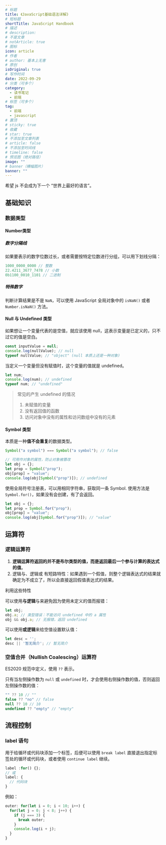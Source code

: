 ```yaml
---
# 标题
title: 《JavaScript基础语法详解》
# 短标题
shortTitle: JavaScript Handbook
# 描述
# description: 
# 不是文章
# notArticle: true
# 图标
icon: article
# 作者
# author: 基本上无害
# 原创
isOriginal: true
# 写作时间
date: 2022-09-29
# 分类（可多个）
category:
  - 读书笔记
  - 前端
# 标签（可多个）
tag:
  - 前端
  - javascript
# 置顶
# sticky: true
# 收藏
# star: true
# 不添加至文章列表
# article: false
# 不添加至时间线
# timeline: false
# 预览图（绝对路径）
image: ""
# banner（横幅图片）
banner: ""
---
```


希望 js 不会成为下一个 “世界上最好的语言”。

<!-- more -->

## 基础知识

### 数据类型

#### Number类型

##### 数字分隔线

如果要表示的数字位数过长，或者需要按特定位数进行分组，可以用下划线分隔：

``` javascript
1000_0000_0000 // 整数
22.4211_3677_7478 // 小数
0b1100_0010_1101 // 二进制
```

##### 特殊数字

判断计算结果是不是 ```NaN```，可以使用 JavaScript 全局对象中的 ```isNaN()``` 或者 ```Number.isNaN()``` 方法。

#### Null 与 Undefined 类型

如果想让一个变量代表的是空值，就应该使用 null，这表示变量是已定义的，只不过它的值是空白。

``` javascript
const inputValue = null;
console.log(nullValue); // null
typeof nullValue; // "object" (null 本质上还是一种对象)
```

当定义一个变量但没有赋值时，这个变量的值就是 undefined。

``` javascript
let num;
console.log(num); // undefined
typeof num; // "undefined"
```

> 常见的产生 undefined 的情况
>
> 1. 未赋值的变量
> 2. 没有返回值的函数
> 3. 访问对象中没有的属性和访问数组中没有的元素

#### Symbol 类型

本质是一种**值不会重复**的数据类型。

``` javascript
Symbol("a symbol") === Symbol("a symbol"); // false

// 可用作对象的属性，防止对象被篡改
let obj = {};
let prop = Symbol("prop");
obj[prop] = "value";
console.log(obj[Symbol("prop")]); // undefined
```

使用全局符号注册表，可以用相同字符串，获取同一条 Symbol.
使用方法是 ```Symbol.for()```，如果没有会创建，有了会返回。

``` javascript
let obj = {};
let prop = Symbol.for("prop");
obj[prop] = "value";
console.log(obj[Symbol.for("prop")]); // "value"
```

## 运算符

### 逻辑运算符

1. **逻辑运算符返回的并不是布尔类型的值，而是返回最后一个参与计算的表达式的值**。
2. 逻辑与、逻辑或 有短路特性：如果遇到一个假值，则整个逻辑表达式的结果就确定为不成立了，所以会直接返回假值表达式的结果。

利用这些特性

可以使用**与逻辑**与来避免因为使用未定义的值而报错：

``` javascript
let obj;
obj.a; // 类型错误：不能访问 undefined 中的 a 属性
obj && obj.a; // 无报错，返回 undefined
```

可以使用**或逻辑**来给空值设置默认值：

``` javascript
let desc = '';
desc || '暂无简介'; // 暂无简介
```

### 空值合并（Nullish Coalescing）运算符

ES2020 规范中定义，使用 ```??``` 表示。

只有当左侧操作数为 ```null``` 或 ```undefined``` 时，才会使用右侧操作数的值，否则返回左侧操作数的值：

``` javascript
"" ?? 10 // ""
false ?? "no" // false
null ?? 10 // 10
undefined ?? "empty" // "empty"
```

## 流程控制

### label 语句

用于给循环或代码块添加一个标签，后便可以使用 ```break label``` 直接退出指定标签处的循环或代码块，或者使用 ```continue label``` 继续。

``` javascript
label :for() {};
// 或
label: {
  // 代码块
}
```

例如：

``` javascript
outer: for(let i = 0; i < 10; i++) {
  for(let j = 0; j < 8; j++) {
    if (j === 3) {
      break outer;
    }
    console.log(i + j);
  }
}
```
